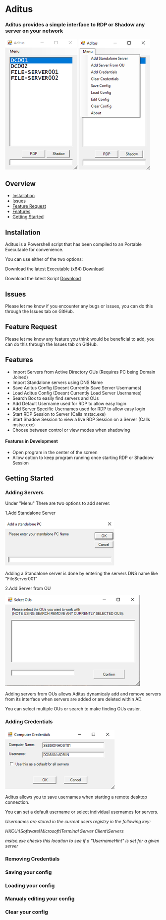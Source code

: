 # Aditus
### Aditus provides a simple interface to RDP or Shadow any server on your network

![image](https://github.com/NathanLouth/Aditus/blob/main/Images/AditusMain.png)
![image](https://github.com/NathanLouth/Aditus/blob/main/Images/AditusMenu.png)

## Overview
- [Installation](https://github.com/NathanLouth/Aditus#installation)
- [Issues](https://github.com/NathanLouth/Aditus#issues)
- [Feature Request](https://github.com/NathanLouth/Aditus#feature-request)
- [Features](https://github.com/NathanLouth/Aditus#features)
- [Getting Started](https://github.com/NathanLouth/Aditus/blob/main/README.md#getting-started)

## Installation

Aditus is a Powershell script that has been compiled to an Portable Executable for convenience.

You can use either of the two options:

Download the latest Executable (x64)
[Download](https://github.com/NathanLouth/Aditus/releases)

Download the latest Script
[Download](https://github.com/NathanLouth/Aditus/releases)

## Issues

Please let me know if you encounter any bugs or issues, you can do this through the Issues tab on GitHub.

## Feature Request

Please let me know any feature you think would be beneficial to add, you can do this through the Issues tab on GitHub.

## Features

- Import Servers from Active Directory OUs (Requires PC being Domain Joined)
- Import Standalone servers using DNS Name
- Save Aditus Config (Doesnt Currently Save Server Usernames)
- Load Aditus Config (Doesnt Currently Load Server Usernames)
- Search Box to easily find servers and OUs
- Add Default Username used for RDP to allow easy login
- Add Server Specific Usernames used for RDP to allow easy login
- Start RDP Session to Server (Calls mstsc.exe)
- Start Shadow Session to view a live RDP Session on a Server (Calls mstsc.exe)
- Choose between control or view modes when shadowing

#### Features in Development

- Open program in the center of the screen
- Allow option to keep program running once starting RDP or Shaddow Session

## Getting Started

### Adding Servers

Under "Menu" There are two options to add server:

1.Add Standalone Server

![image](https://github.com/NathanLouth/Aditus/blob/main/Images/AditusStandalonePC.png)

Adding a Standalone server is done by entering the servers DNS name like "FileServer001"

2.Add Server from OU

![image](https://github.com/NathanLouth/Aditus/blob/main/Images/AditusOU.png)

Adding servers from OUs allows Aditus dynamicaly add and remove servers from its interface when servers are added or are deleted within AD.

You can select multiple OUs or search to make finding OUs easier.

### Adding Credentials

![image](https://github.com/NathanLouth/Aditus/blob/main/Images/AditusAddCred.png)

Aditus allows you to save usernames when starting a remote desktop connection.

You can set a default username or select individual usernames for servers.

*Usernames are stored in the current users registry in the following key:*

*HKCU:\Software\Microsoft\Terminal Server Client\Servers*

*mstsc.exe checks this location to see if a "UsernameHint" is set for a given server*

### Removing Credentials

### Saving your config

### Loading your config

### Manualy editing your config

### Clear your config
